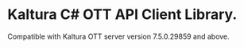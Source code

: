 # Kaltura C# OTT API Client Library.
Compatible with Kaltura OTT server version 7.5.0.29859 and above.
